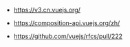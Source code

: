 * https://v3.cn.vuejs.org/

* https://composition-api.vuejs.org/zh/

* https://github.com/vuejs/rfcs/pull/222
